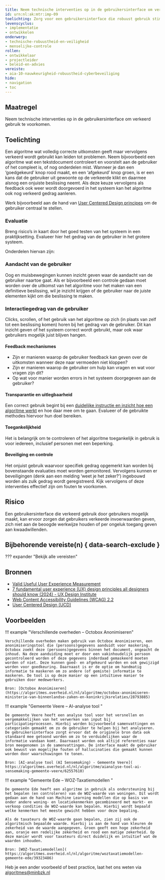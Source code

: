 ```yaml
---
title: Neem technische interventies op in de gebruikersinterface om verkeerd gebruik te voorkomen
id: urn:nl:ak:mtr:imp-09
toelichting: Zorg voor een gebruikersinterface die robuust gebruik stimuleert en verkeerd gebruik voorkomt. Voorkom verwarring over hoe een applicatie waarin het algoritme verwerkt zit gebruikt moet worden. 
levenscyclus:
- implementatie
- ontwikkelen
onderwerp:
- technische-robuustheid-en-veiligheid
- menselijke-controle
rollen:
- ontwikkelaar
- projectleider
- beleid-en-advies
vereiste:
- aia-10-nauwkeurigheid-robuustheid-cyberbeveiliging
hide:
- navigation
- toc
---
```


<!-- Let op! onderstaande regel met 'tags' niet weghalen! Deze maakt automatisch de knopjes op basis van de metadata  -->
<!-- tags -->

## Maatregel
Neem technische interventies op in de gebruikersinterface om verkeerd gebruik te voorkomen.

## Toelichting
Een algoritme wat volledig correcte uitkomsten geeft maar vervolgens verkeerd wordt gebruikt kan leiden tot problemen. 
Neem bijvoorbeeld een algoritme wat een tekstdocument controleert en voorstelt aan de gebruiker of het compleet is, of nog onderdelen mist.
Wanneer je dan een ‘goedgekeurd’ knop rood maakt, en een ‘afgekeurd’ knop groen, is er een kans dat de gebruiker uit gewoonte op de verkeerde klikt en daarmee alsnog een onjuiste beslissing neemt. 
Als deze keuze vervolgens als feedback ook weer wordt doorgevoerd in het systeem kan het algoritme ook nog verkeerd gedrag aanleren. 

Werk bijvoorbeeld aan de hand van [User Centered Design principes](https://www.interaction-design.org/literature/topics/user-centered-design) om de gebruiker centraal te stellen. 

### Evaluatie
Breng risico’s in kaart door het goed testen van het systeem in een praktijksetting. Evalueer hier het gedrag van de gebruiker in het grotere systeem.  

Onderdelen hiervan zijn:

### Aandacht van de gebruiker 
Oog en muisbewegingen kunnen inzicht geven waar de aandacht van de gebruiker naartoe gaat. 
Als er bijvoorbeeld een controle gedaan moet worden over de uitkomst van het algoritme voor het maken van een definitieve beslissing, wil je inzicht krijgen of de gebruiker naar de juiste elementen kijkt om die beslissing te maken. 

### Interactiegedrag van de gebruiker 
Clicks, scrollen, of het gebruik van het algoritme op zich (in plaats van zelf tot een beslissing komen) horen bij het gedrag van de gebruiker. 
Dit kan inzicht geven of het systeem correct wordt gebruikt, maar ook waar gebruikers mogelijk juist blijven hangen. 

#### Feedback mechanismes 
- Zijn er manieren waarop de gebruiker feedback kan geven over de uitkomsten wanneer deze naar vermoeden niet kloppen?
- Zijn er manieren waarop de gebruiker om hulp kan vragen en wat voor vragen zijn dit?
- Op wat voor manier worden errors in het systeem doorgegeven aan de gebruiker? 

#### Transparantie en uitlegbaarheid
Een correct gebruik begint bij een [duidelijke instructie en inzicht hoe een algoritme werkt](6-imp-01-werkinstructies-gebruikers.md) en hoe daar mee om te gaan. 
Evalueer of de gebruikte methodes hiervoor hun doel bereiken.

#### Toegankelijkheid
Het is belangrijk om te controleren of het algoritme toegankelijk in gebruik is voor iedereen, inclusief personen met een beperking. 

#### Beveiliging en controle
Het onjuist gebruik waarvoor specifiek gedrag opgemerkt kan worden bij bovenstaande evaluaties moet worden gemonitored.
Vervolgens kunnen er beveiligingen (denk aan een melding ‘weet je het zeker?’) ingebouwd worden als zulk gedrag wordt geregistreerd. 
Kijk vervolgens of deze interventies effectief zijn om fouten te voorkomen. 

## Risico
Een gebruikersinterface die verkeerd gebruik door gebruikers mogelijk maakt, kan ervoor zorgen dat gebruikers verkeerde invoerwaarden geven, zich niet aan de beoogde werkwijze houden of per ongeluk toegang geven aan kwaadwillenden.

## Bijbehorende vereiste(n) { data-search-exclude }
??? expander "Bekijk alle vereisten"
    <!-- list_vereisten_on_maatregelen_page -->

## Bronnen
- [Valid Useful User Experience Measurement ](https://www.academia.edu/28475349/Valid_Useful_User_Experience_Measurement)
- [7 fundamental user experience (UX) design principles all designers should know (2024) - UX Design Institute](https://www.uxdesigninstitute.com/blog/ux-design-principles/)
- [Web Content Accessibility Guidelines (WCAG) 2.2](https://www.w3.org/TR/WCAG22/)
- [User Centered Design (UCD)](https://www.interaction-design.org/literature/topics/user-centered-design)

## Voorbeelden
<!-- Voeg hier een voorbeeld toe, door er bijvoorbeeld naar te verwijzen -->

!!! example "Verschillende overheden – Octobox Anonimiseren"

    Verschillende overheden maken gebruik van Octobox Anonimiseren, een anonimiseringstool die (persoons)gegevens aanduidt voor maskering. Octobox zoekt deze (persoons)gegevens binnen het document, ongeacht de inhoud. Na deze aanduiding moet er door een vakinhoudelijk persoon gecontroleerd worden of deze gegevens inderdaad gemaskeerd moeten worden of niet. Deze kunnen goed- en afgekeurd worden en ook gewijzigd worden voor goedkeuring. Daarnaast is er de optie om handmatig informatie te maskeren om zo andere (of gemiste) informatie te maskeren. De tool is op deze manier op een intuïtieve manier te gebruiken door medewerkers.
    
    Bron: [Octobox Anonimiseren](https://algoritmes.overheid.nl/nl/algoritme/octobox-anonimiseren-ministerie-van-binnenlandse-zaken-en-koninkrijksrelaties/28793885) 



!!! example "Gemeente Veere – AI-analyse tool "

    De gemeente Veere heeft een analyse tool voor het versnellen en vergemakkelijken van het verwerken van input bij participatieprocessen. Hierbij worden bijvoorbeeld samenvattingen en categorieën gemaakt om zo de gebruiker te helpen bij het analyseren.
    De gebruikersinterface zorgt ervoor dat de originele bron data ook standaard mee getoond worden om zo te verduidelijken waar de informatie vandaan komt. Daarnaast worden ook altijd referenties naar bron meegenomen in de samenvattingen. De interface maakt de gebruiker ook bewust van mogelijke fouten of hallucinaties die gemaakt kunnen worden door waarschuwingen te tonen.
    
    Bron: [AI-analyse tool (AI Sensemaking) - Gemeente Veere]( https://algoritmes.overheid.nl/nl/algoritme/aianalyse-tool-ai-sensemaking-gemeente-veere/62557610) 



!!! example "Gemeente Ede  – WOZ-Taxatiemodellen "

    De gemeente Ede heeft een algoritme in gebruik als ondersteuning bij het bepalen (en controleren) van de WOZ-waarde van woningen. Dit wordt gedaan aan de hand van Machine Learning modellen die op basis van onder andere woning- en locatiekenmerken gecombineerd met markt- en verkoop condities de WOZ-waarde kan bepalen. Hierbij wordt bepaald welke kenmerken het meeste gewicht hebben voor deze bepaling.
    
    Als de taxateurs de WOZ-waarde gaan bepalen, zien zij ook de algoritmisch bepaalde waarde. Hierbij is aan de hand van kleuren de zekerheid van de waarde aangegeven. Groen geeft een hoge zekerheid aan, oranje een redelijke zekerheid en rood een matige zekerheid. Op deze manier wordt voor taxateurs direct duidelijk en intuïtief wat de waarden inhouden.
    
    Bron: [WOZ-Taxatiemodellen]( https://algoritmes.overheid.nl/nl/algoritme/woztaxatiemodellen-gemeente-ede/39323486) 


Heb je een ander voorbeeld of best practice, laat het ons weten via [algoritmes@minbzk.nl](mailto:algoritmes@minbzk.nl)  


